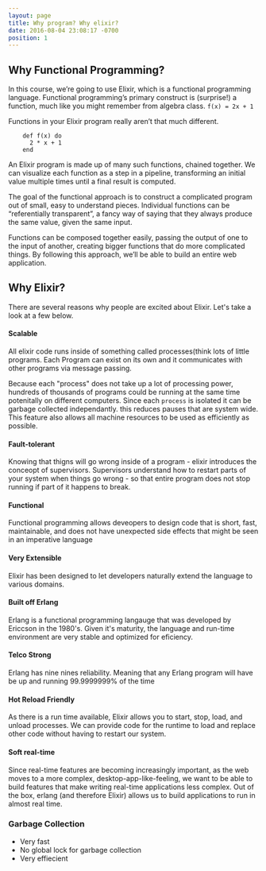 ```yaml
---
layout: page
title: Why program? Why elixir?
date: 2016-08-04 23:08:17 -0700
position: 1
---
```


## Why Functional Programming?
  In this course, we’re going to use Elixir, which is a functional programming language. Functional programming’s primary construct is (surprise!) a function, much like you might remember from algebra class.
  `f(x) = 2x + 1`

  Functions in your Elixir program really aren’t that much different.

  ```
      def f(x) do
        2 * x + 1
      end
  ```

  An Elixir program is made up of many such functions, chained together. We can visualize each function as a step in a pipeline, transforming an initial value multiple times until a final result is computed.

  The goal of the functional approach is to construct a complicated program out of small, easy to understand pieces. Individual functions can be “referentially transparent”, a fancy way of saying that they always produce the same value, given the same input.

  Functions can be composed together easily, passing the output of one to the input of another, creating bigger functions that do more complicated things. By following this approach, we’ll be able to build an entire web application.


## Why Elixir?

There are several reasons why people are excited about Elixir. Let's take a look at a few below.

#### Scalable

All elixir code runs inside of something called processes(think lots of little programs. Each Program can exist on its own and it communicates with other programs via message passing.

Because each "process" does not take up a lot of processing power, hundreds of thousands of programs could be running at the same time potenitally on different computers. Since each `process` is isolated it can be garbage collected independantly. this reduces pauses that are system wide. This feature also allows all machine resources to be used as efficiently as possible.

#### Fault-tolerant

Knowing that thigns will go wrong inside of a program - elixir introduces the conceopt of supervisors. Supervisors understand how to restart parts of your system when things go wrong - so that entire program does not stop running if part of it happens to break.

#### Functional

Functional programming allows deveopers to design code that is short, fast, maintainable, and does not have unexpected side effects that might be seen in an imperative language

#### Very Extensible

Elixir has been designed to let developers naturally extend the language to various domains.

#### Built off Erlang

Erlang is a functional programming langauge that was developed by Ericcson in the 1980's. Given it's maturity, the language and run-time environment are very stable and optimized for eficiency.

#### Telco Strong

Erlang has nine nines reliability. Meaning that any Erlang program will have be up and running 99.9999999% of the time

#### Hot Reload Friendly

As there is a run time available, Elixir allows you to start, stop, load, and unload processes. We can provide code for the runtime to load and replace other code without having to restart our system.

#### Soft real-time

Since real-time features are becoming increasingly important, as the web moves to a more complex, desktop-app-like-feeling, we want to be able to build features that make writing real-time applications less complex. Out of the box, erlang (and therefore Elixir) allows us to build applications to run in almost real time.

### Garbage Collection

* Very fast
* No global lock for garbage collection
* Very effiecient
